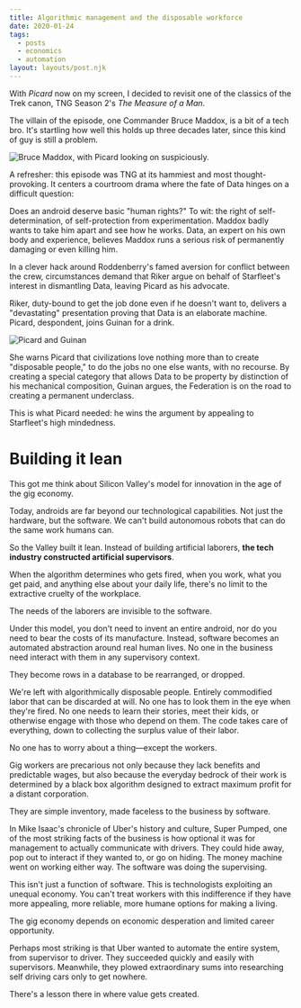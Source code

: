 ```yaml
---
title: Algorithmic management and the disposable workforce
date: 2020-01-24
tags:
  - posts
  - economics
  - automation
layout: layouts/post.njk
---
```


With _Picard_ now on my screen, I decided to revisit one of the classics of the Trek canon, TNG Season 2's _The Measure of a Man_.

The villain of the episode, one Commander Bruce Maddox, is a bit of a tech bro. It's startling how well this holds up three decades later, since this kind of guy is still a problem.

![Bruce Maddox, with Picard looking on suspiciously.](https://cdn.glitch.com/9ba30da8-e368-4983-a254-4e3b36ef74a1%2FEPFid84XUAEgGMb.jpeg?v=1629512734663)

A refresher: this episode was TNG at its hammiest and most thought-provoking. It centers a courtroom drama where the fate of Data hinges on a difficult question:

Does an android deserve basic "human rights?" To wit: the right of self-determination, of self-protection from experimentation. Maddox badly wants to take him apart and see how he works. Data, an expert on his own body and experience, believes Maddox runs a serious risk of permanently damaging or even killing him.

In a clever hack around Roddenberry's famed aversion for conflict between the crew, circumstances demand that Riker argue on behalf of Starfleet's interest in dismantling Data, leaving Picard as his advocate.

Riker, duty-bound to get the job done even if he doesn't want to, delivers a "devastating" presentation proving that Data is an elaborate machine. Picard, despondent, joins Guinan for a drink.

![Picard and Guinan](https://cdn.glitch.com/9ba30da8-e368-4983-a254-4e3b36ef74a1%2FEPFkRTDXkAIQZK8.jpeg?v=1629512920174)

She warns Picard that civilizations love nothing more than to create "disposable people," to do the jobs no one else wants, with no recourse. By creating a special category that allows Data to be property by distinction of his mechanical composition, Guinan argues, the Federation is on the road to creating a permanent underclass.

This is what Picard needed: he wins the argument by appealing to Starfleet's high mindedness.

# Building it lean

This got me think about Silicon Valley's model for innovation in the age of the gig economy.

Today, androids are far beyond our technological capabilities. Not just the hardware, but the software. We can't build autonomous robots that can do the same work humans can.

So the Valley built it lean. Instead of building artificial laborers, **the tech industry constructed artificial supervisors**.

When the algorithm determines who gets fired, when you work, what you get paid, and anything else about your daily life, there's no limit to the extractive cruelty of the workplace.

The needs of the laborers are invisible to the software.

Under this model, you don't need to invent an entire android, nor do you need to bear the costs of its manufacture. Instead, software becomes an automated abstraction around real human lives. No one in the business need interact with them in any supervisory context.

They become rows in a database to be rearranged, or dropped.

We're left with algorithmically disposable people. Entirely commodified labor that can be discarded at will. No one has to look them in the eye when they're fired. No one needs to learn their stories, meet their kids, or otherwise engage with those who depend on them. The code takes care of everything, down to collecting the surplus value of their labor.

No one has to worry about a thing—except the workers.

Gig workers are precarious not only because they lack benefits and predictable wages, but also because the everyday bedrock of their work is determined by a black box algorithm designed to extract maximum profit for a distant corporation.

They are simple inventory, made faceless to the business by software.

In Mike Isaac's chronicle of Uber's history and culture, Super Pumped, one of the most striking facts of the business is how optional it was for management to actually communicate with drivers. They could hide away, pop out to interact if they wanted to, or go on hiding. The money machine went on working either way. The software was doing the supervising.

This isn't just a function of software. This is technologists exploiting an unequal economy. You can't treat workers with this indifference if they have more appealing, more reliable, more humane options for making a living.

The gig economy depends on economic desperation and limited career opportunity.

Perhaps most striking is that Uber wanted to automate the entire system, from supervisor to driver. They succeeded quickly and easily with supervisors. Meanwhile, they plowed extraordinary sums into researching self driving cars only to get nowhere.

There's a lesson there in where value gets created.
